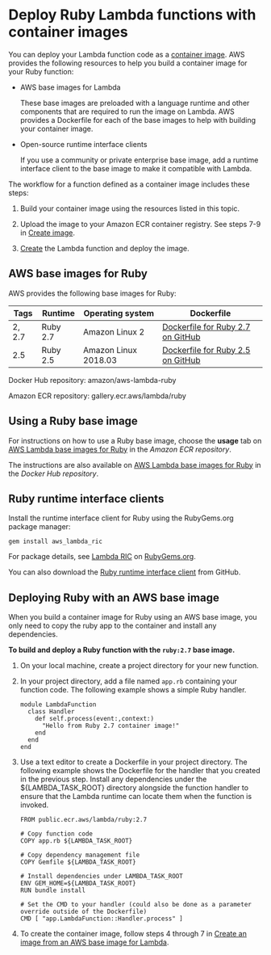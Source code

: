# Deploy Ruby Lambda functions with container images<a name="ruby-image"></a>

You can deploy your Lambda function code as a [container image](images-create.md)\. AWS provides the following resources to help you build a container image for your Ruby function:
+ AWS base images for Lambda

  These base images are preloaded with a language runtime and other components that are required to run the image on Lambda\. AWS provides a Dockerfile for each of the base images to help with building your container image\.
+ Open\-source runtime interface clients

  If you use a community or private enterprise base image, add a runtime interface client to the base image to make it compatible with Lambda\.

The workflow for a function defined as a container image includes these steps:

1. Build your container image using the resources listed in this topic\.

1. Upload the image to your Amazon ECR container registry\. See steps 7\-9 in [Create image](images-create.md#images-create-from-base)\.

1. [Create](configuration-images.md) the Lambda function and deploy the image\.

## AWS base images for Ruby<a name="ruby-image-base"></a>

AWS provides the following base images for Ruby:


| Tags | Runtime | Operating system | Dockerfile | 
| --- | --- | --- | --- | 
| 2, 2\.7 | Ruby 2\.7 | Amazon Linux 2 | [Dockerfile for Ruby 2\.7 on GitHub](https://github.com/aws/aws-lambda-base-images/blob/ruby2.7/Dockerfile.ruby2.7) | 
| 2\.5 | Ruby 2\.5 | Amazon Linux 2018\.03 | [Dockerfile for Ruby 2\.5 on GitHub](https://github.com/aws/aws-lambda-base-images/blob/ruby2.5/Dockerfile.ruby2.5) | 

Docker Hub repository: amazon/aws\-lambda\-ruby

Amazon ECR repository: gallery\.ecr\.aws/lambda/ruby

## Using a Ruby base image<a name="ruby-image-instructions"></a>

For instructions on how to use a Ruby base image, choose the **usage** tab on [AWS Lambda base images for Ruby](https://gallery.ecr.aws/lambda/ruby) in the *Amazon ECR repository*\. 

The instructions are also available on [AWS Lambda base images for Ruby](https://hub.docker.com/r/amazon/aws-lambda-ruby) in the *Docker Hub repository*\.

## Ruby runtime interface clients<a name="ruby-image-clients"></a>

Install the runtime interface client for Ruby using the RubyGems\.org package manager:

```
gem install aws_lambda_ric
```

For package details, see [Lambda RIC](https://rubygems.org/gems/aws_lambda_ric) on [RubyGems\.org](https://rubygems.org/pages/about)\.

You can also download the [Ruby runtime interface client](https://github.com/aws/aws-lambda-ruby-runtime-interface-client) from GitHub\.

## Deploying Ruby with an AWS base image<a name="ruby-image-create"></a>

When you build a container image for Ruby using an AWS base image, you only need to copy the ruby app to the container and install any dependencies\. 

**To build and deploy a Ruby function with the `ruby:2.7` base image\.**

1. On your local machine, create a project directory for your new function\.

1. In your project directory, add a file named `app.rb` containing your function code\. The following example shows a simple Ruby handler\. 

   ```
   module LambdaFunction
     class Handler
       def self.process(event:,context:)
         "Hello from Ruby 2.7 container image!"
       end
     end
   end
   ```

1. Use a text editor to create a Dockerfile in your project directory\. The following example shows the Dockerfile for the handler that you created in the previous step\. Install any dependencies under the $\{LAMBDA\_TASK\_ROOT\} directory alongside the function handler to ensure that the Lambda runtime can locate them when the function is invoked\.

   ```
   FROM public.ecr.aws/lambda/ruby:2.7
   
   # Copy function code
   COPY app.rb ${LAMBDA_TASK_ROOT}
   
   # Copy dependency management file
   COPY Gemfile ${LAMBDA_TASK_ROOT}
   
   # Install dependencies under LAMBDA_TASK_ROOT
   ENV GEM_HOME=${LAMBDA_TASK_ROOT}
   RUN bundle install
   
   # Set the CMD to your handler (could also be done as a parameter override outside of the Dockerfile)
   CMD [ "app.LambdaFunction::Handler.process" ]
   ```

1. To create the container image, follow steps 4 through 7 in [Create an image from an AWS base image for Lambda](images-create.md#images-create-from-base)\.